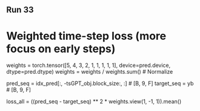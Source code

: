 ## Run 33

# Weighted time-step loss (more focus on early steps)
weights = torch.tensor([5, 4, 3, 2, 1, 1, 1, 1, 1], device=pred.device, dtype=pred.dtype)
weights = weights / weights.sum()  # Normalize

pred_seq = idx_pred[:, -tsGPT_obj.block_size:, :]  # [B, 9, F]
target_seq = yb                                     # [B, 9, F]

loss_all = ((pred_seq - target_seq) ** 2 * weights.view(1, -1, 1)).mean()

